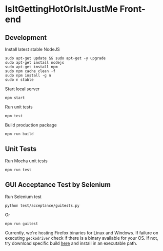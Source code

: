 # IsItGettingHotOrIsItJustMe Front-end

## Development

Install latest stable NodeJS
```
sudo apt-get update && sudo apt-get -y upgrade
sudo apt-get install nodejs
sudo apt-get install npm
sudo npm cache clean -f
sudo npm install -g n
sudo n stable
```

Start local server
```
npm start
```

Run unit tests
```
npm test
```

Build production package
```
npm run build
```

## Unit Tests

Run Mocha unit tests
```
npm run test
```


## GUI Acceptance Test by Selenium

Run Selenium test
```
python test/acceptance/guitests.py
```

Or
```
npm run guitest
```

Currently, we're hosting Firefox binaries for Linux and Windows. If failure on executing `geckodriver` check if there is a binary available for your OS. If not, try download specific build [here](https://github.com/mozilla/geckodriver/releases) and install in an executable path.
